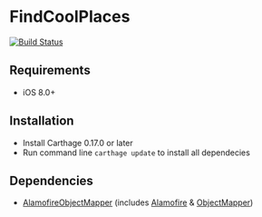 # FindCoolPlaces
[![Build Status](https://travis-ci.org/StefanLage/FindCoolPlaces.svg?branch=Dev)](https://travis-ci.org/StefanLage/FindCoolPlaces)

## Requirements

* iOS 8.0+

## Installation
* Install Carthage 0.17.0 or later
* Run command line `carthage update` to install all dependecies

## Dependencies

* [AlamofireObjectMapper](https://github.com/tristanhimmelman/AlamofireObjectMapper) (includes [Alamofire](https://github.com/Alamofire/Alamofire) & [ObjectMapper](https://github.com/Hearst-DD/ObjectMapper/))
